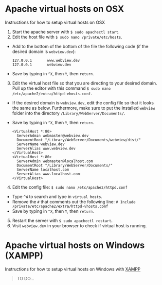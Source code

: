 # Apache virtual hosts on OSX
Instructions for how to setup virtual hosts on OSX

1. Start the apache server with `$ sudo apachectl start`.
2. Edit the host file with `$ sudo nano /private/etc/hosts`.
 * Add to the bottom of the bottom of the file the following code (if the desired domain is `webview.dev`):
   
     ```
     127.0.0.1       www.webview.dev
     127.0.0.1       webview.dev
     ```
 * Save by typing in `^X`, then `Y`, then `return`.

3. Edit the virtual host file so that you are directing to your desired domain. Pull up the editor with this command `$ sudo nano /etc/apache2/extra/httpd-vhosts.conf`.
 * If the desired domain is `webview.dev`, edit the config file so that it looks the same as below. Furthermore, make sure to put the installed `webview` folder into the directory `/Library/WebServer/Documents/`.
 * Save by typing in `^X`, then `Y`, then `return`.

     ```
     <VirtualHost *:80>
       ServerAdmin webmaster@webview.dev
       DocumentRoot "/Library/WebServer/Documents/webview/dist/"
       ServerName webview.dev
       ServerAlias www.webview.dev
     </VirtualHost>
     <VirtualHost *:80>
       ServerAdmin webmaster@localhost.com
       DocumentRoot "/Library/WebServer/Documents/"
       ServerName localhost.com
       ServerAlias www.localhost.com
     </VirtualHost>
     ```

4. Edit the config file: `$ sudo nano /etc/apache2/httpd.conf`
 * Type `^W` to search and type in `virtual hosts`.
 * Remove the `#` that comments out the following line: `# Include /private/etc/apache2/extra/httpd-vhosts.conf`
 * Save by typing in `^X`, then `Y`, then `return`.

5. Restart the server with `$ sudo apachectl restart`.
6. Visit `webview.dev` in your browser to check if virtual host is running.

# Apache virtual hosts on Windows (XAMPP)
Instructions for how to setup virtual hosts on Windows with [XAMPP](https://www.apachefriends.org/pl/index.html)

> TO DO...
